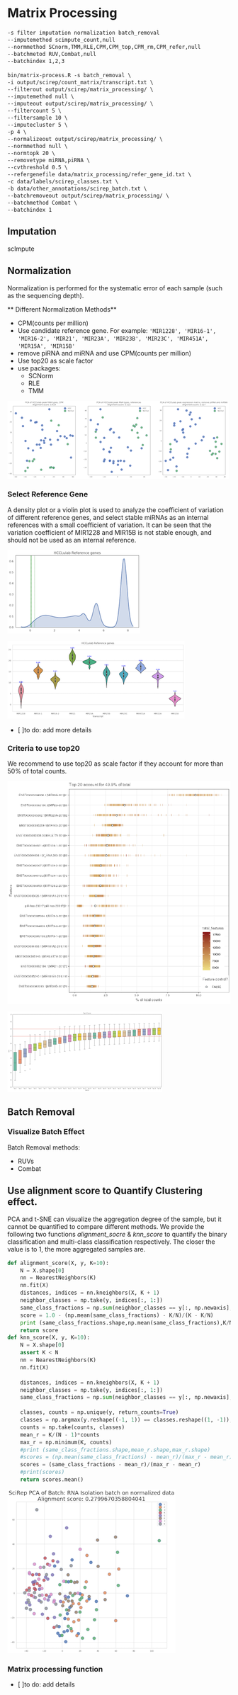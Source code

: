 # Matrix Processing   

```
-s filter imputation normalization batch_removal
--imputemethod scimpute_count,null
--normmethod SCnorm,TMM,RLE,CPM,CPM_top,CPM_rm,CPM_refer,null
--batchmetod RUV,Combat,null
--batchindex 1,2,3

bin/matrix-process.R -s batch_removal \
-i output/scirep/count_matrix/transcript.txt \
--filterout output/scirep/matrix_processing/ \
--imputemethod null \
--imputeout output/scirep/matrix_processing/ \
--filtercount 5 \
--filtersample 10 \
--imputecluster 5 \
-p 4 \
--normalizeout output/scirep/matrix_processing/ \
--normmethod null \
--normtopk 20 \
--removetype miRNA,piRNA \
--cvthreshold 0.5 \
--refergenefile data/matrix_processing/refer_gene_id.txt \
-c data/labels/scirep_classes.txt \
-b data/other_annotations/scirep_batch.txt \
--batchremoveout output/scirep/matrix_processing/ \
--batchmethod Combat \
--batchindex 1
```

## Imputation
scImpute


## Normalization
Normalization is performed for the systematic error of each sample (such as the sequencing depth).

** Different Normalization Methods**

* CPM\(counts per million\)
* Use candidate reference gene. For example: `'MIR1228', 'MIR16-1', 'MIR16-2', 'MIR21', 'MIR23A', 'MIR23B', 'MIR23C', 'MIR451A', 'MIR15A', 'MIR15B'`
* remove piRNA and miRNA and use CPM\(counts per million\)
* Use top20 as scale factor
* use packages:
    * SCNorm
    * RLE
    * TMM

![](../assets/normalized_compare.png)

### Select Reference Gene

A density plot or a violin plot is used to analyze the coefficient of variation of different reference genes, and select stable miRNAs as an internal references with a small coefficient of variation. It can be seen that the variation coefficient of MIR1228 and MIR15B is not stable enough, and should not be used as an internal reference.

![](../assets/hccrefdensity.png) 

![](../assets/hccrefcvbox.png)

- [ ]to do: add more details

### Criteria to use top20

We recommend to use top20 as scale factor if they account for more than 50% of total counts.


![](../assets/top20_counts.png)

![](../assets/top30.png)



## Batch Removal

### Visualize Batch Effect



Batch Removal methods:

* RUVs
* Combat

## Use alignment score to Quantify Clustering effect.

PCA and t-SNE can visualize the aggregation degree of the sample, but it cannot be quantified to compare different methods. We provide the following two functions _alignment\_socre_ & _knn\_score_ to quantify the binary classification and multi-class classification respectively. The closer the value is to 1, the more aggregated samples are.

```python
def alignment_score(X, y, K=10):
    N = X.shape[0]
    nn = NearestNeighbors(K)
    nn.fit(X)
    distances, indices = nn.kneighbors(X, K + 1)
    neighbor_classes = np.take(y, indices[:, 1:])
    same_class_fractions = np.sum(neighbor_classes == y[:, np.newaxis], axis=1)
    score = 1.0 - (np.mean(same_class_fractions) - K/N)/(K - K/N)
    print (same_class_fractions.shape,np.mean(same_class_fractions),K/N,neighbor_classes)
    return score
def knn_score(X, y, K=10):
    N = X.shape[0]
    assert K < N
    nn = NearestNeighbors(K)
    nn.fit(X)

    distances, indices = nn.kneighbors(X, K + 1)
    neighbor_classes = np.take(y, indices[:, 1:])
    same_class_fractions = np.sum(neighbor_classes == y[:, np.newaxis], axis=1)

    classes, counts = np.unique(y, return_counts=True)
    classes = np.argmax(y.reshape((-1, 1)) == classes.reshape((1, -1)), axis=1)
    counts = np.take(counts, classes)
    mean_r = K/(N - 1)*counts
    max_r = np.minimum(K, counts)
    #print (same_class_fractions.shape,mean_r.shape,max_r.shape)
    #scores = (np.mean(same_class_fractions) - mean_r)/(max_r - mean_r)
    scores = (same_class_fractions - mean_r)/(max_r - mean_r)
    #print(scores)
    return scores.mean()
```

![](../assets/alignment_score.png)

### Matrix processing function
- [ ]to do: add details


